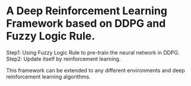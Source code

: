 # A Deep Reinforcement Learning Framework based on DDPG and Fuzzy Logic Rule.

Step1: Using Fuzzy Logic Rule to pre-train the neural network in DDPG.
Step2: Update itself by reinforcement learning.

This framework can be extended to any different environments and deep reinforcement learning algorithms.
